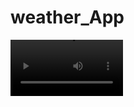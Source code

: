 # weather_App
<video src='https://drive.google.com/file/d/1DQHnKwvxCmBVcrbzwm5DvF-9C-YUd_u3/view?usp=sharing' width=180/>
